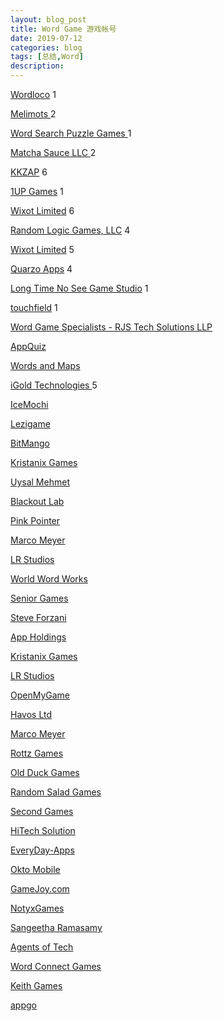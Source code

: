 ```yaml
---
layout: blog_post
title: Word Game 游戏帐号
date: 2019-07-12
categories: blog
tags: [总结,Word]
description: 
---
```

[Wordloco](https://play.google.com/store/apps/developer?id=Wordloco)
1


[Melimots ](https://play.google.com/store/apps/developer?id=Melimots)
2


[Word Search Puzzle Games ](https://play.google.com/store/apps/developer?id=Word+Search+Puzzle+Games)
1

[Matcha Sauce LLC ](https://play.google.com/store/apps/dev?id=5345782422249673276)
2

[KKZAP](https://play.google.com/store/apps/developer?id=KKZAP+Word+Puzzle++Games)
6

[1UP Games](https://play.google.com/store/apps/dev?id=7387813357476822845)
1

[Wixot Limited](https://play.google.com/store/apps/dev?id=7886462319320555758)
6

[Random Logic Games, LLC](https://play.google.com/store/apps/dev?id=8111076891443836168)
4

[Wixot Limited](https://play.google.com/store/apps/dev?id=7886462319320555758)
5

[Quarzo Apps](https://play.google.com/store/apps/dev?id=8933575792593715746)
4

[Long Time No See Game Studio](https://play.google.com/store/apps/developer?id=Long+Time+No+See+Game+Studio)
1

[touchfield](https://play.google.com/store/apps/developer?id=touchfield)
1

[Word Game Specialists - RJS Tech Solutions LLP](https://play.google.com/store/apps/dev?id=8553703844245439198)

[AppQuiz  ](https://play.google.com/store/apps/dev?id=5704336914526446295)

[ Words and Maps ](https://play.google.com/store/apps/developer?id=Words+and+Maps)

[ iGold Technologies ](https://play.google.com/store/apps/dev?id=7105764108626397066) 5

[ IceMochi ](https://play.google.com/store/apps/developer?id=IceMochi)

[ Lezigame ](https://play.google.com/store/apps/dev?id=8931371852227611263)

[ BitMango ](https://play.google.com/store/apps/dev?id=6249013288401661340)

[ Kristanix Games ](https://play.google.com/store/apps/dev?id=5808801354978445358)

[ Uysal Mehmet ](https://play.google.com/store/apps/developer?id=Uysal+Mehmet)

[ Blackout Lab ](https://play.google.com/store/apps/developer?id=Blackout+Lab)

[Pink Pointer  ](https://play.google.com/store/apps/dev?id=6680815792816251109)

[ Marco Meyer ](https://play.google.com/store/apps/developer?id=Marco+Meyer)

[ LR Studios ](https://play.google.com/store/apps/dev?id=7426391152695288142)

[ World Word Works ](https://play.google.com/store/apps/developer?id=World+Word+Works)

[ Senior Games ](https://play.google.com/store/apps/dev?id=7914063472596114629)

[Steve Forzani ](https://play.google.com/store/apps/developer?id=Steve+Forzani)

[App Holdings ]( https://play.google.com/store/apps/developer?id=App+Holdings)

[Kristanix Games ]( https://play.google.com/store/apps/dev?id=5808801354978445358)

[ LR Studios]( https://play.google.com/store/apps/dev?id=7426391152695288142)

[ OpenMyGame](https://play.google.com/store/apps/developer?id=OpenMyGame)

[Havos Ltd ]( https://play.google.com/store/apps/developer?id=Havos+Ltd)

[Marco Meyer ](https://play.google.com/store/apps/developer?id=Marco+Meyer )

[Rottz Games ](https://play.google.com/store/apps/dev?id=6734953287718913092 )

[Old Duck Games ]( https://play.google.com/store/apps/developer?id=Old+Duck+Games)

[Random Salad Games ]( https://play.google.com/store/apps/dev?id=7781541777053893917)

[ Second Games](https://play.google.com/store/apps/developer?id=Second+Games )

[ HiTech Solution]( https://play.google.com/store/apps/developer?id=HiTech+Solution)

[ EveryDay-Apps](https://play.google.com/store/apps/developer?id=EveryDay-Apps )

[ Okto Mobile]( https://play.google.com/store/apps/developer?id=Okto+Mobile)

[GameJoy.com ]( https://play.google.com/store/apps/developer?id=GameJoy.com)

[ NotyxGames]( https://play.google.com/store/apps/dev?id=5866673080816580792)

[ Sangeetha Ramasamy]( https://play.google.com/store/apps/dev?id=6551866306403173248)

[Agents of Tech ]( https://play.google.com/store/apps/developer?id=Agents+of+Tech)

[Word Connect Games ]( https://play.google.com/store/apps/developer?id=Word+Connect+Games)

[Keith Games ](https://play.google.com/store/apps/developer?id=Keith+Games )

[appgo ]( https://play.google.com/store/apps/developer?id=appgo)

[ ]( )

[ ]( )

[ ]( )

[ ]( )

[ ]( )

[ ]( )

[ ]( )

[ ]( )

[ ]( )

[ ]( )




